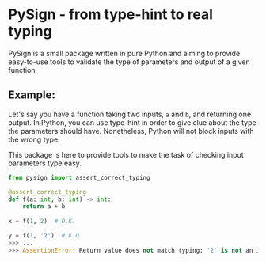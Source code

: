 # PySign - from type-hint to real typing
PySign is a small package written in pure Python and aiming to provide easy-to-use tools to validate the type of parameters and output of a given function.

## Example:

Let's say you have a function taking two inputs, `a` and `b`, and returning one output. In Python, you can use type-hint in order to give clue about the type the parameters should have. Nonetheless, Python will not block inputs with the wrong type.

This package is here to provide tools to make the task of checking input parameters type easy.

```python
from pysign import assert_correct_typing

@assert_correct_typing
def f(a: int, b: int) -> int:
    return a + b
  
x = f(1, 2)  # O.K.

y = f(1, '2')  # K.O.
>>> ...
>>> AssertionError: Return value does not match typing: '2' is not an instance of <class 'int'>
```
